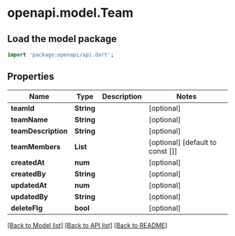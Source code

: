 # openapi.model.Team

## Load the model package
```dart
import 'package:openapi/api.dart';
```

## Properties
Name | Type | Description | Notes
------------ | ------------- | ------------- | -------------
**teamId** | **String** |  | [optional] 
**teamName** | **String** |  | [optional] 
**teamDescription** | **String** |  | [optional] 
**teamMembers** | **List<String>** |  | [optional] [default to const []]
**createdAt** | **num** |  | [optional] 
**createdBy** | **String** |  | [optional] 
**updatedAt** | **num** |  | [optional] 
**updatedBy** | **String** |  | [optional] 
**deleteFlg** | **bool** |  | [optional] 

[[Back to Model list]](../README.md#documentation-for-models) [[Back to API list]](../README.md#documentation-for-api-endpoints) [[Back to README]](../README.md)


